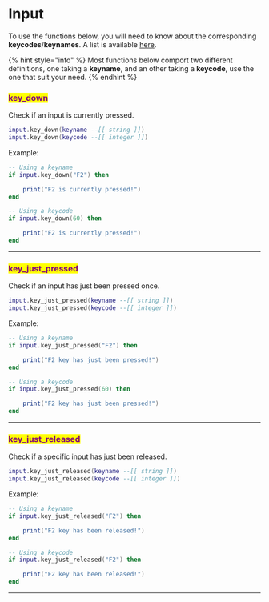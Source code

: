 # Input

To use the functions below, you will need to know about the corresponding **keycodes**/**keynames**. A list is available [here](../../game-reference/key-codes.md).

{% hint style="info" %}
Most functions below comport two different definitions, one taking a **keyname**, and an other taking a **keycode**, use the one that suit your need.
{% endhint %}

### <mark style="color:purple;">key\_down</mark>

Check if an input is currently pressed.

```lua
input.key_down(keyname --[[ string ]])
input.key_down(keycode --[[ integer ]])
```

Example:

```lua
-- Using a keyname
if input.key_down("F2") then

    print("F2 is currently pressed!")
end

-- Using a keycode
if input.key_down(60) then

    print("F2 is currently pressed!")
end
```

***

### <mark style="color:purple;">key\_just\_pressed</mark>

Check if an input has just been pressed once.

```lua
input.key_just_pressed(keyname --[[ string ]])
input.key_just_pressed(keycode --[[ integer ]])
```

Example:

```lua
-- Using a keyname
if input.key_just_pressed("F2") then

    print("F2 key has just been pressed!")
end

-- Using a keycode
if input.key_just_pressed(60) then

    print("F2 key has just been pressed!")
end
```

***

### <mark style="color:purple;">key\_just\_released</mark>

Check if a specific input has just been released.

```lua
input.key_just_released(keyname --[[ string ]])
input.key_just_released(keycode --[[ integer ]])
```

Example:

```lua
-- Using a keyname
if input.key_just_released("F2") then

    print("F2 key has been released!")
end

-- Using a keycode
if input.key_just_released("F2") then

    print("F2 key has been released!")
end
```

***

